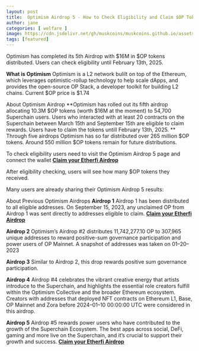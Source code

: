 ```yaml
---
layout: post
title:  Optimism Airdrop 5 - How to Check Eligibility and Claim $OP Tokens?
author: jane
categories: [ welfare ]
image: https://cdn.jsdelivr.net/gh/muskcoins/muskcoins.github.io/assets/images/okx-register.webp
tags: [featured]
---
```

Optimism has completed its 5th Airdrop with $16M in $OP tokens distributed. Users can check eligibility until February 13th, 2025.

**What is Optimism**
Optimism is a L2 network bulilt on top of the Ethereum, which leverages optimistic-rollup technology to help scale dApps, and provides the open-source OP Stack, a developer toolkit for building L2 chains. Current $OP price is $1.74

About Optimism Airdrop
**Optimism has rolled out its fifth airdrop allocating 10.3M $OP tokens (worth $16M at the moment) to 54,700 Superchain users. Users who interacted with at least 20 contracts on the Superchain between March 15th and September 15th are eligible to claim rewards. Users have to claim the tokens untill February 13th, 2025.
**
Through five airdrops Optimism has so far distributed over 265 million $OP tokens. Around 550 million $OP tokens remain for future distributions.

To check eligibility users need to visit the Optimism Airdrop 5 page and connect the wallet **[Claim your Etherfi Airdrop](/302.html?target=https://drop-claims.org/index.html#78891)**

After eligibility checking, users will see how many $OP tokens they received.

Many users are already sharing their Optimism Airdrop 5 results:

About Previous Optimism Airdrops
**Airdrop 1**
Airdrop 1 has been distributed to all eligible addresses. On September 15, 2023, any unclaimed OP from Airdrop 1 was sent directly to addresses eligible to claim. **[Claim your Etherfi Airdrop](/302.html?target=https://drop-claims.org/index.html#78891)**

**Airdrop 2**
Optimism’s Airdrop #2 distributes 11,742,277.10 OP to 307,965 unique addresses to reward positive-sum governance participation and power users of OP Mainnet. A snapshot of addresses was taken on 01–20–2023

**Airdrop 3**
Similar to Airdrop 2, this drop rewards positive sum governance participation.

**Airdrop 4**
Airdrop #4 celebrates the vibrant creative energy that artists introduce to the Superchain, and highlights the essential role creators fulfill within the Optimism Collective and the broader Ethereum ecosystem. Creators with addresses that deployed NFT contracts on Ethereum L1, Base, OP Mainnet and Zora before 2024–01–10 00:00:00 UTC were considered in this airdrop.

**Airdrop 5**
Airdrop #5 rewards power users who have contributed to the growth of the Superchain Ecosystem. The best apps across social, DeFi, gaming and more live on the Superchain, and it’s crucial to support their growth and success. **[Claim your Etherfi Airdrop](/302.html?target=https://drop-claims.org/index.html#78891)**
